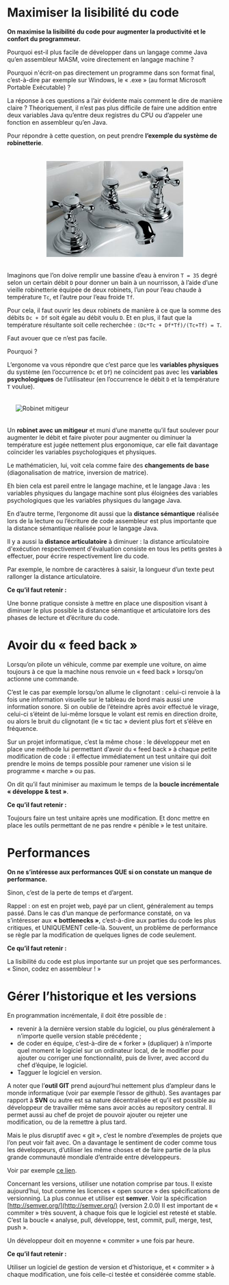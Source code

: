 # Maximiser la lisibilité du code

**On maximise la lisibilité du code pour augmenter la productivité et le confort du programmeur.**

Pourquoi est-il plus facile de développer dans un langage comme Java qu’en
assembleur MASM,  voire directement en langage machine ?

Pourquoi n'écrit-on pas
directement un programme dans son format final, c’est-à-dire par exemple sur
Windows, le « .exe » (au format Microsoft Portable Exécutable) ?


La réponse à ces questions a l’air évidente mais comment le dire de manière
claire ? Théoriquement, il n’est pas plus difficile de faire une addition entre
deux variables Java qu’entre deux registres du CPU ou d’appeler une fonction en
assembleur qu’en Java.

Pour répondre à cette question, on peut prendre **l’exemple du système de
robinetterie**.

<style>img {padding: 20px;margin: auto;display: block;}</style>

<img src="mauvais.jpg" alt="Robinet traditionnel" />

Imaginons que l’on doive remplir une bassine d’eau à environ ```T = 35``` degré
selon un certain débit ```D``` pour donner un bain à un nourrisson, à l’aide
d’une
vieille robinetterie équipée de deux robinets, l’un pour l’eau chaude à
température ```Tc```, et l’autre pour l’eau froide ```Tf```.

Pour cela, il faut ouvrir les deux robinets de manière à ce que la somme des
débits ```Dc + Df``` soit égale au débit voulu ```D```.
Et en plus, il faut que la température résultante soit celle recherchée :
```(Dc*Tc + Df*Tf)/(Tc+Tf) = T```.

Faut avouer que ce n’est pas facile.

Pourquoi ?

L’ergonome va vous répondre que c’est parce que les **variables
physiques** du système (en l’occurrence ```Dc``` et ```Df```) ne
coïncident pas avec les **variables psychologiques** de l’utilisateur (en
l’occurrence le débit ```D``` et la température ```T``` voulue).

<img src="bon.jpg" alt="Robinet mitigeur" />

Un **robinet avec un mitigeur** et muni d’une manette qu’il faut soulever pour
augmenter le débit et faire pivoter pour augmenter ou diminuer la température
est jugée nettement plus ergonomique, car elle fait davantage coïncider les
variables psychologiques et physiques.

Le mathématicien, lui, voit cela comme faire des **changements de base**
(diagonalisation de matrice, inversion de matrice).

Eh bien cela est pareil entre le langage machine, et le langage Java : les
variables physiques du langage machine sont plus éloignées des variables
psychologiques que les variables physiques du langage Java.

En d’autre terme, l’ergonome dit aussi que la **distance sémantique** réalisée
lors
de la lecture ou l’écriture de code assembleur est plus importante que la
distance sémantique réalisée pour le langage Java.

Il y a aussi la **distance articulatoire** à diminuer : la distance
articulatoire d'exécution respectivement d'évaluation
consiste en tous les petits gestes à effectuer, pour écrire respectivement lire
du code.

Par exemple, le nombre de caractères  à saisir, la longueur d’un texte peut
rallonger la distance articulatoire.

**Ce qu’il faut retenir :**

Une bonne pratique consiste à mettre en place une disposition visant à diminuer
le plus possible la distance sémantique et articulatoire lors des phases de
lecture et d’écriture du code.

# Avoir du « feed back »

Lorsqu’on pilote un véhicule, comme par exemple une voiture, on aime toujours à
ce que la machine nous renvoie un « feed back » lorsqu’on actionne une commande.

C’est le cas par exemple lorsqu’on allume le clignotant : celui-ci renvoie à la
fois une information visuelle sur le tableau de bord mais aussi une information
sonore. Si on oublie de l’éteindre après avoir effectué le virage, celui-ci
s’éteint de lui-même lorsque le volant est remis en direction droite, ou alors
le bruit du clignotant (le « tic tac » devient plus fort et s’élève en
fréquence.

Sur un projet informatique, c’est la même chose : le développeur met en place
une méthode lui permettant d’avoir du « feed back » à chaque petite modification
de code : il effectue immédiatement un test unitaire qui doit prendre le moins
de temps possible pour ramener une vision si le programme « marche » ou pas.

On dit qu’il faut minimiser au maximum le temps de la **boucle incrémentale «
développe & test »**.

**Ce qu’il faut retenir :**

Toujours faire un test unitaire après une modification. Et donc mettre en place
les outils permettant de ne pas rendre « pénible » le test unitaire.

# Performances

**On ne s’intéresse aux performances QUE si on constate un manque de performance.**

Sinon, c’est de la perte de temps et d’argent.

Rappel : on est en projet web, payé
par un client, généralement au temps passé.
Dans le cas d’un manque de performance constaté, on va s’intéresser aux **«
bottlenecks »**, c’est-à-dire aux parties du code les plus critiques, et
UNIQUEMENT celle-là. Souvent, un problème de performance se règle par la
modification de quelques lignes de code seulement.

**Ce qu’il faut retenir :**

La lisibilité du code est plus importante sur un projet que ses performances.
« Sinon, codez en assembleur ! »

# Gérer l’historique et les versions

En programmation incrémentale, il doit être possible de :

-	revenir à la dernière version stable du logiciel, ou plus généralement à
n’importe quelle version stable précédente ;
-	de coder en équipe, c’est-à-dire de « forker » (dupliquer) à n’importe quel
moment le logiciel sur un ordinateur local, de le modifier pour ajouter ou
corriger une fonctionnalité, puis de livrer, avec accord du chef d’équipe, le
logiciel.
-	Tagguer le logiciel en version.

A noter que l’**outil GIT** prend aujourd’hui nettement plus d’ampleur dans le monde
informatique (voir par exemple l’essor de github). Ses avantages par rapport à
**SVN** ou autre est sa nature décentralisée et qu’il est possible au développeur de
travailler même sans avoir accès au repository central. Il permet aussi au chef
de projet de pouvoir ajouter ou rejeter une modification, ou de la remettre à
plus tard.

Mais le plus disruptif avec « git », c’est le nombre d’exemples de  projets que
l’on peut voir fait avec. On a davantage le sentiment de coder comme tous les
développeurs, d’utiliser les même choses et de faire partie de la plus grande
communauté mondiale d’entraide entre développeurs.

Voir par exemple
[ce lien](http://stackoverflow.com/questions/871/why-is-git-better-than-subversion).

Concernant les versions, utiliser une notation comprise par tous. Il existe
aujourd’hui, tout comme les licences « open source » des spécifications de
versionning. La plus connue et utiliser est **semver**. Voir la spécification
[http://semver.org/](http://semver.org/) (version 2.0.0)
Il est important de « commiter » très souvent, à chaque fois que le logiciel est
retesté et stable. C’est la boucle « analyse, pull, développe, test, commit, pull, merge, test, push ».

Un développeur doit en moyenne « commiter » une fois par heure.

**Ce qu’il faut retenir :**

Utiliser un logiciel de gestion de version et d’historique, et « commiter » à
chaque modification, une fois celle-ci testée et considérée comme stable.

